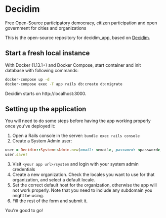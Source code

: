 # Decidim

Free Open-Source participatory democracy, citizen participation and open government for cities and organizations

This is the open-source repository for decidim_app, based on [Decidim](https://github.com/decidim/decidim).

## Start a fresh local instance

With Docker (1.13.1+) and Docker Compose, start container and init database with following commands:

```bash
docker-compose up -d
docker-compose exec -T app rails db:create db:migrate
```

Decidim starts on http://localhost:3000.

## Setting up the application

You will need to do some steps before having the app working properly once you've deployed it:

1. Open a Rails console in the server: `bundle exec rails console`
2. Create a System Admin user:

```ruby
user = Decidim::System::Admin.new(email: <email>, password: <password>, password_confirmation: <password>)
user.save!
```

3. Visit `<your app url>/system` and login with your system admin credentials
4. Create a new organization. Check the locales you want to use for that organization, and select a default locale.
5. Set the correct default host for the organization, otherwise the app will not work properly. Note that you need to include any subdomain you might be using.
6. Fill the rest of the form and submit it.

You're good to go!
